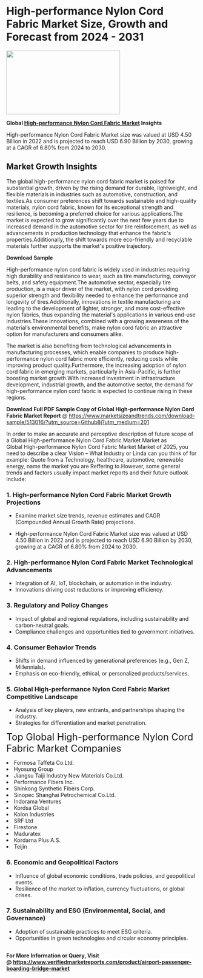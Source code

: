 <H1>High-performance Nylon Cord Fabric Market Size, Growth and Forecast from 2024 - 2031</H1><img class="aligncenter size-medium wp-image-584254" src="https://thirdeyenews.in/wp-content/uploads/2024/09/Global-Market-Research-300x168.jpeg" alt="" width="300" height="168" /><p><strong>Global&nbsp;<a href="https://www.marketsizeandtrends.com/download-sample/513016/?utm_source=Github8j?utm_medium=201">High-performance Nylon Cord Fabric Market</a> Insights</strong></p><p>High-performance Nylon Cord Fabric Market size was valued at USD 4.50 Billion in 2022 and is projected to reach USD 6.90 Billion by 2030, growing at a CAGR of 6.80% from 2024 to 2030.</p><p><h2>Market Growth Insights</h2> <p>The global high-performance nylon cord fabric market is poised for substantial growth, driven by the rising demand for durable, lightweight, and flexible materials in industries such as automotive, construction, and textiles.As consumer preferences shift towards sustainable and high-quality materials, nylon cord fabric, known for its exceptional strength and resilience, is becoming a preferred choice for various applications.The market is expected to grow significantly over the next few years due to increased demand in the automotive sector for tire reinforcement, as well as advancements in production technology that enhance the fabric's properties.Additionally, the shift towards more eco-friendly and recyclable materials further supports the market's positive trajectory.</p> <p><strong>Download Sample</strong></p> <p>High-performance nylon cord fabric is widely used in industries requiring high durability and resistance to wear, such as tire manufacturing, conveyor belts, and safety equipment.The automotive sector, especially tire production, is a major driver of the market, with nylon cord providing superior strength and flexibility needed to enhance the performance and longevity of tires.Additionally, innovations in textile manufacturing are leading to the development of lighter, stronger, and more cost-effective nylon fabrics, thus expanding the material's applications in various end-use industries.These innovations, combined with a growing awareness of the material’s environmental benefits, make nylon cord fabric an attractive option for manufacturers and consumers alike.</p> <p>The market is also benefiting from technological advancements in manufacturing processes, which enable companies to produce high-performance nylon cord fabric more efficiently, reducing costs while improving product quality.Furthermore, the increasing adoption of nylon cord fabric in emerging markets, particularly in Asia-Pacific, is further boosting market growth.With increased investment in infrastructure development, industrial growth, and the automotive sector, the demand for high-performance nylon cord fabric is expected to continue rising in these regions.</p> <p><span class=""><strong>Download Full PDF Sample Copy of Global High-performance Nylon Cord Fabric Market Report</strong> @ <a href="https://www.marketsizeandtrends.com/download-sample/513016/?utm_source=Github8j?utm_medium=201" target="_blank">https://www.marketsizeandtrends.com/download-sample/513016/?utm_source=Github8j?utm_medium=201</a></span></p><p>In order to make an accurate and perceptive description of future scope of a Global&nbsp;High-performance Nylon Cord Fabric Market Market as Global&nbsp;High-performance Nylon Cord Fabric Market Market of 2025, you need to describe a clear Vision &ndash; What Industry or Linda can you think of for example: Quote from a Technology, healthcare, automotive, renewable energy, name the market you are Reffering to.However, some general trends and factors usually impact market reports and their future outlook include:</p><h3>1.&nbsp;<strong>High-performance Nylon Cord Fabric Market Growth Projections</strong></h3><ul><li>Examine market size trends, revenue estimates and CAGR (Compounded Annual Growth Rate) projections.</li><li><p>High-performance Nylon Cord Fabric Market size was valued at USD 4.50 Billion in 2022 and is projected to reach USD 6.90 Billion by 2030, growing at a CAGR of 6.80% from 2024 to 2030.</p></li></ul><h3>2.&nbsp;<strong>High-performance Nylon Cord Fabric Market Technological Advancements</strong></h3><ul><li>Integration of AI, IoT, blockchain, or automation in the industry.</li><li>Innovations driving cost reductions or improving efficiency.</li></ul><h3>3.&nbsp;<strong>Regulatory and Policy Changes</strong></h3><ul><li>Impact of global and regional regulations, including sustainability and carbon-neutral goals.</li><li>Compliance challenges and opportunities tied to government initiatives.</li></ul><h3>4.&nbsp;<strong>Consumer Behavior Trends</strong></h3><ul><li>Shifts in demand influenced by generational preferences (e.g., Gen Z, Millennials).</li><li>Emphasis on eco-friendly, ethical, or personalized products/services.</li></ul><h3>5.&nbsp;<strong>Global High-performance Nylon Cord Fabric Market Competitive Landscape</strong></h3><ul><li>Analysis of key players, new entrants, and partnerships shaping the industry.</li><li>Strategies for differentiation and market penetration.</li></ul><p data-pm-slice="1 1 []"><span style="color: inherit; font-family: inherit; font-size: 25px;">Top Global High-performance Nylon Cord Fabric Market Companies</span></p><div class="" data-test-id=""><p><li>Formosa Taffeta Co.Ltd.</li><li> Hyosung Group</li><li> Jiangsu Taiji Industry New Materials Co.Ltd.</li><li> Performance Fibers Inc.</li><li> Shinkong Synthetic Fibers Corp.</li><li> Sinopec Shanghai Petrochemical Co.Ltd.</li><li> Indorama Ventures</li><li> Kordsa Global</li><li> Kolon Industries</li><li> SRF Ltd</li><li> Firestone</li><li> Maduratex</li><li> Kordarna Plus A.S.</li><li> Teijin</li></p></div><h3>6.&nbsp;<strong>Economic and Geopolitical Factors</strong></h3><ul><li>Influence of global economic conditions, trade policies, and geopolitical events.</li><li>Resilience of the market to inflation, currency fluctuations, or global crises.</li></ul><h3>7.&nbsp;<strong>Sustainability and ESG (Environmental, Social, and Governance)</strong></h3><ul><li>Adoption of sustainable practices to meet ESG criteria.</li><li>Opportunities in green technologies and circular economy principles.</li></ul><h2><strong style="font-size: 14px;">For More Information or Query, Visit @&nbsp;</strong><a style="background-color: #ffffff; font-size: 14px;" href="https://www.marketsizeandtrends.com/report/high-performance-nylon-cord-fabric-market/" target="_blank">https://www.verifiedmarketreports.com/product/airport-passenger-boarding-bridge-market</a></h2>